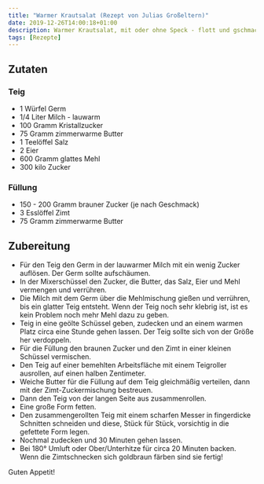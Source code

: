 ```yaml
---
title: "Warmer Krautsalat (Rezept von Julias Großeltern)"
date: 2019-12-26T14:00:18+01:00
description: Warmer Krautsalat, mit oder ohne Speck - flott und gschmackig
tags: [Rezepte]
---
```


## Zutaten

### Teig

 * 1 Würfel Germ
 * 1/4 Liter Milch - lauwarm
 * 100 Gramm Kristallzucker
 * 75 Gramm zimmerwarme Butter
 * 1 Teelöffel Salz
 * 2 Eier
 * 600 Gramm glattes Mehl
 * 300 kilo Zucker

### Füllung

 * 150 - 200 Gramm brauner Zucker (je nach Geschmack)
 * 3 Esslöffel Zimt
 * 75 Gramm zimmerwarme Butter
 
## Zubereitung

 * Für den Teig den Germ in der lauwarmer Milch mit ein wenig Zucker auflösen. Der Germ sollte aufschäumen. 
 * In der Mixerschüssel den Zucker, die Butter, das Salz, Eier und Mehl vermengen und verrühren. 
 * Die Milch mit dem Germ über die Mehlmischung gießen und verrühren, bis ein glatter Teig entsteht. Wenn der Teig noch sehr klebrig ist, ist es kein Problem noch mehr Mehl dazu zu geben.
 * Teig in eine geölte Schüssel geben, zudecken und an einem warmen Platz circa eine Stunde gehen lassen. Der Teig sollte sich von der Größe her verdoppeln.
 * Für die Füllung den braunen Zucker und den Zimt in einer kleinen Schüssel vermischen.
 * Den Teig auf einer bemehlten Arbeitsfläche mit einem Teigroller ausrollen, auf einen halben Zentimeter.
 * Weiche Butter für die Füllung auf dem Teig gleichmäßig verteilen, dann mit der Zimt-Zuckermischung bestreuen.
 * Dann den Teig von der langen Seite aus zusammenrollen.
 * Eine große Form fetten.
 * Den zusammengerollten Teig mit einem scharfen Messer in fingerdicke Schnitten schneiden und diese, Stück für Stück, vorsichtig in die gefettete Form legen. 
 * Nochmal zudecken und 30 Minuten gehen lassen.
 * Bei 180° Umluft oder Ober/Unterhitze für circa 20 Minuten backen. Wenn die Zimtschnecken sich goldbraun färben sind sie fertig!
 
Guten Appetit! 
